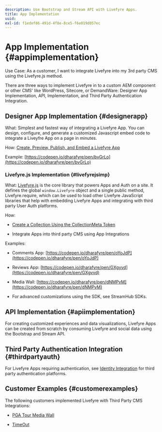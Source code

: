 ```yaml
---
description: Use Bootstrap and Stream API with Livefyre Apps.
title: App Implementation
uuid:
exl-id: f1edef86-491d-4f8e-8ce5-f6e019d057ec
---
```

# App Implementation {#appimplementation}

Use Case: As a customer, I want to integrate Livefyre into my 3rd party CMS using the Livefyre.js method.

There are three ways to implement Livefyre in to a custom AEM component or other CMS' like WordPress, Sitecore, or DemandWare: Designer App Implementation, API, Implementation, and Third Party Authentication Integration.

## Designer App Implementation {#designerapp}

What: Simplest and fastest way of integrating a Livefyre App. You can design, configure, and generate a customized Javascript embed code to integrate a Liveyfre App on a page in minutes.

How: [Create, Preview, Publish, and Embed a Livefyre App](/help/using/c-about-apps/c-create-an-app.md)

Example: [https://codepen.io/dharafyre/pen/bvGrLo](https://codepen.io/dharafyre/pen/bvGrLo)

### Livefyre.js Implementation {#livefyrejsimp}

What: [Livefyre.js](/help/implementation/c-livefyre.js.md) is the core library that powers Apps and Auth on a site. It defines the global `window.Livefyre` object and a single public method, Livefyre.require, which can be used to load other Livefyre JavaScript libraries that help with embedding Livefyre Apps and integrating with third party User Auth platforms.

How:

* [Create a Collection Using the CollectionMeta Token](/help/implementation/t-create-a-collectionmeta-token.md)

* Integrate Apps into third party CMS using App Integrations

Examples:

* Comments App: [https://codepen.io/dharafyre/pen/oYoJdP](https://codepen.io/dharafyre/pen/oYoJdP)

* Reviews App: [https://codepen.io/dharafyre/pen/GXgvvd](https://codepen.io/dharafyre/pen/GXgvvd)

* Media Wall: [https://codepen.io/dharafyre/pen/dNMPvM](https://codepen.io/dharafyre/pen/dNMPvM)

* For advanced customizations using the SDK, see StreamHub SDKs.

## API Implementation {#apiimplementation}

For creating customized experiences and data visualizations, Livefyre Apps can be created from scratch by consuming Livefyre and social data using the Bootstrap and Stream API.

## Third Party Authentication Integration {#thirdpartyauth}

For Livefyre Apps requiring authentication, see [Identity Integration](/help/implementation/t-about-identity-integration/t-about-identity-integration.md) for third party authentication platforms.

## Customer Examples {#customerexamples}

The following customers implemented Livefyre with Third Party CMS Integrations:

* [PGA Tour Media Wall](https://www.pgatour.com/social-hub.html)

* [TimeOut](https://www.timeout.com/london/restaurants/forest-bar-kitchen#tab_panel_3)
